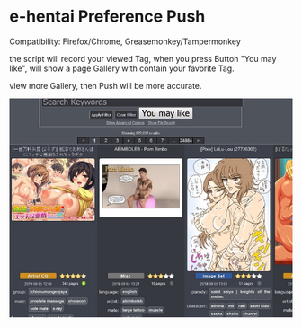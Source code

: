 # e-hentai Preference Push

Compatibility:
Firefox/Chrome,
Greasemonkey/Tampermonkey

the script will record your viewed Tag, when you press Button "You may like", will show a page Gallery with contain your favorite Tag.

view more Gallery, then Push will be more accurate.

![effect](https://github.com/zhuzemin/e-hentai_preference_push/raw/master/Screenshot-2020-1-11.jpg)

